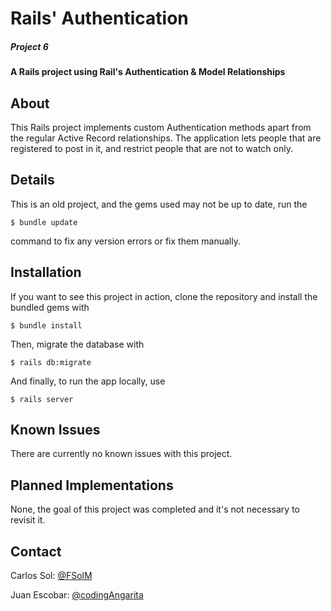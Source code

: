 # Rails' Authentication

##### Project 6

#### A Rails project using Rail's Authentication & Model Relationships

## About

This Rails project implements custom Authentication methods apart from the regular Active Record relationships. The application lets people that are registered to post in it, and restrict people that are not to watch only.

## Details

This is an old project, and the gems used may not be up to date, run the

```
$ bundle update
```

command to fix any version errors or fix them manually.

## Installation

If you want to see this project in action, clone the repository and install the bundled gems with

```
$ bundle install
```

Then, migrate the database with

```
$ rails db:migrate
```

And finally, to run the app locally, use

```
$ rails server
```

## Known Issues

There are currently no known issues with this project.

## Planned Implementations

None, the goal of this project was completed and it's not necessary to revisit it.

## Contact

Carlos Sol: [@FSolM](https://github.com/FSolM)

Juan Escobar: [@codingAngarita](https://github.com/codingAngarita)
